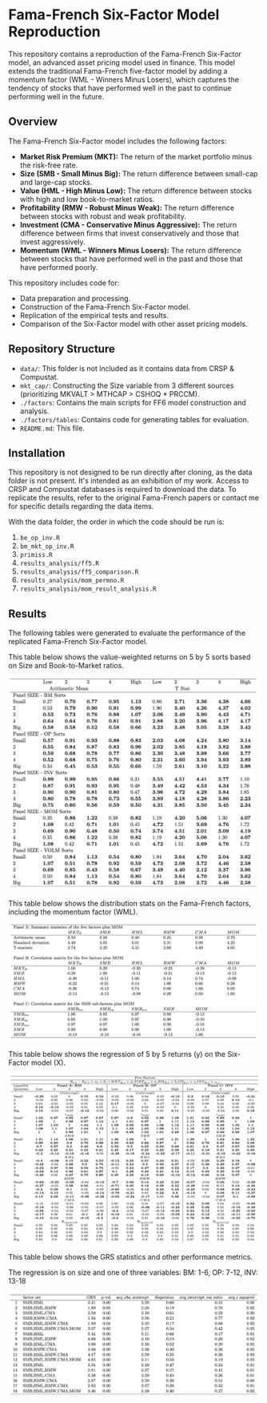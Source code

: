 # Fama-French Six-Factor Model Reproduction

This repository contains a reproduction of the Fama-French Six-Factor model, an advanced asset pricing model used in finance. This model extends the traditional Fama-French five-factor model by adding a momentum factor (WML - Winners Minus Losers), which captures the tendency of stocks that have performed well in the past to continue performing well in the future.

## Overview

The Fama-French Six-Factor model includes the following factors:
- **Market Risk Premium (MKT):** The return of the market portfolio minus the risk-free rate.
- **Size (SMB - Small Minus Big):** The return difference between small-cap and large-cap stocks.
- **Value (HML - High Minus Low):** The return difference between stocks with high and low book-to-market ratios.
- **Profitability (RMW - Robust Minus Weak):** The return difference between stocks with robust and weak profitability.
- **Investment (CMA - Conservative Minus Aggressive):** The return difference between firms that invest conservatively and those that invest aggressively.
- **Momentum (WML - Winners Minus Losers):** The return difference between stocks that have performed well in the past and those that have performed poorly.

This repository includes code for:
- Data preparation and processing.
- Construction of the Fama-French Six-Factor model.
- Replication of the empirical tests and results.
- Comparison of the Six-Factor model with other asset pricing models.

## Repository Structure

- `data/`: This folder is not included as it contains data from CRSP & Compustat.
- `mkt_cap/`: Constructing the Size variable from 3 different sources (prioritizing MKVALT > MTHCAP > CSHOQ * PRCCM).
- `./factors`: Contains the main scripts for FF6 model construction and analysis.
- `./factors/tables`: Contains code for generating tables for evaluation.
- `README.md`: This file.

## Installation

This repository is not designed to be run directly after cloning, as the data folder is not present. It's intended as an exhibition of my work. Access to CRSP and Compustat databases is required to download the data. To replicate the results, refer to the original Fama-French papers or contact me for specific details regarding the data items.

With the data folder, the order in which the code should be run is:

1. `be_op_inv.R`
2. `bm_mkt_op_inv.R`
3. `primiss.R`
4. `results_analysis/ff5.R`
5. `results_analysis/ff5_comparison.R`
6. `results_analysis/mom_permno.R`
7. `results_analysis/mom_result_analysis.R`

## Results

The following tables were generated to evaluate the performance of the replicated Fama-French Six-Factor model.

This table below shows the value-weighted returns on 5 by 5 sorts based on Size and Book-to-Market ratios.

![Value-Weighted Returns](images/table2.png)

This table below shows the distribution stats on the Fama-French factors, including the momentum factor (WML).

![Factor Distributions](images/table3.png)

This table below shows the regression of 5 by 5 returns (y) on the Six-Factor model (X).

![Regression Analysis](images/table4.png)

This table below shows the GRS statistics and other performance metrics.

The regression is on size and one of three variables: BM: 1-6, OP: 7-12, INV: 13-18

![GRS Statistics](images/table6.png)

##


